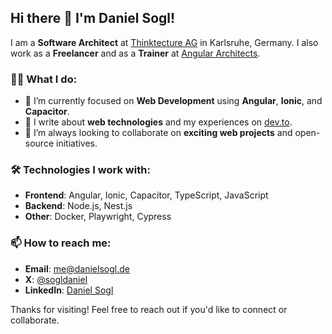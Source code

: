 ## Hi there 👋 I'm Daniel Sogl!

I am a **Software Architect** at [Thinktecture AG](https://www.thinktecture.com/) in Karlsruhe, Germany. I also work as a **Freelancer** and as a **Trainer** at [Angular Architects](https://angulararchitects.io/).

### 👨‍💻 What I do:
- 🔭 I’m currently focused on **Web Development** using **Angular**, **Ionic**, and **Capacitor**.
- 💬 I write about **web technologies** and my experiences on [dev.to](https://dev.to/danielsogl).
- 👯 I’m always looking to collaborate on **exciting web projects** and open-source initiatives.

### 🛠 Technologies I work with:
- **Frontend**: Angular, Ionic, Capacitor, TypeScript, JavaScript
- **Backend**: Node.js, Nest.js
- **Other**: Docker, Playwright, Cypress

### 📫 How to reach me:
- **Email**: [me@danielsogl.de](mailto:me@danielsogl.de)
- **X**: [@sogldaniel](https://x.com/sogldaniel)
- **LinkedIn**: [Daniel Sogl](https://www.linkedin.com/in/daniel-sogl/)

Thanks for visiting! Feel free to reach out if you'd like to connect or collaborate.

